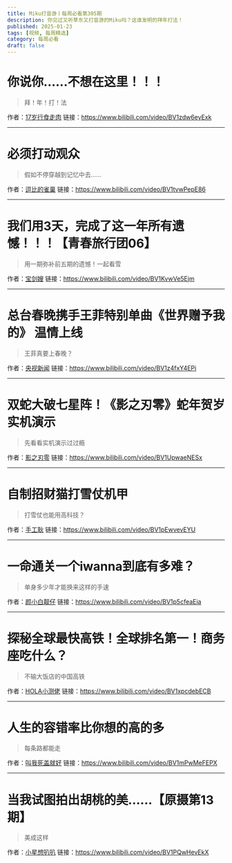 ```yaml
---
title: Miku打音游丨每周必看第305期
description: 你见过又听草东又打音游的Miku吗？这谁发明的拜年打法！
published: 2025-01-23
tags: [视频, 每周精选]
category: 每周必看
draft: false
---
```


# 你说你……不想在这里！！！
> 拜！年！打！法

作者：[17岁行食走肉](https://space.bilibili.com/521240010)
链接：https://www.bilibili.com/video/BV1zdw6eyExk

---

# 必须打动观众
> 假如不停穿越到记忆中去......

作者：[逗比的雀巢](https://space.bilibili.com/5294454)
链接：https://www.bilibili.com/video/BV1tvwPepE86

---

# 我们用3天，完成了这一年所有遗憾！！！【青春旅行团06】
> 用一期弥补前五期的遗憾！一起看雪

作者：[宝剑嫂](https://space.bilibili.com/113362335)
链接：https://www.bilibili.com/video/BV1KvwVe5Ejm

---

# 总台春晚携手王菲特别单曲《世界赠予我的》 温情上线
> 王菲真要上春晚？

作者：[央视新闻](https://space.bilibili.com/456664753)
链接：https://www.bilibili.com/video/BV1z4fxY4EPi

---

# 双蛇大破七星阵！《影之刃零》蛇年贺岁实机演示
> 先看看实机演示过过瘾

作者：[影之刃零](https://space.bilibili.com/3493283531590620)
链接：https://www.bilibili.com/video/BV1UpwaeNESx

---

# 自制招财猫打雪仗机甲
> 打雪仗也能用高科技？

作者：[手工耿](https://space.bilibili.com/280793434)
链接：https://www.bilibili.com/video/BV1pEwvevEYU

---

# 一命通关一个iwanna到底有多难？
> 单身多少年才能换来这样的手速

作者：[颜小白靓仔](https://space.bilibili.com/2053879295)
链接：https://www.bilibili.com/video/BV1p5cfeaEia

---

# 探秘全球最快高铁！全球排名第一！商务座吃什么？
> 不输大饭店的中国高铁

作者：[HOLA小测佬](https://space.bilibili.com/406636263)
链接：https://www.bilibili.com/video/BV1xpcdebECB

---

# 人生的容错率比你想的高的多
> 每条路都能走

作者：[叫我死盖就好](https://space.bilibili.com/1241806378)
链接：https://www.bilibili.com/video/BV1mPwMeFEPX

---

# 当我试图拍出胡桃的美……【原摄第13期】
> 美成这样

作者：[小星想叭叭](https://space.bilibili.com/384667818)
链接：https://www.bilibili.com/video/BV1PQwHevEkX

